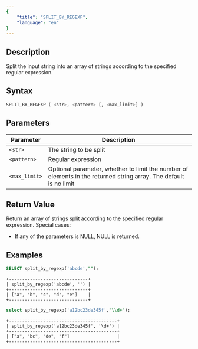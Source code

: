 ```yaml
---
{
    "title": "SPLIT_BY_REGEXP",
    "language": "en"
}
---
```


## Description

Split the input string into an array of strings according to the specified regular expression.

## Syntax

```sql
SPLIT_BY_REGEXP ( <str>, <pattern> [, <max_limit>] )
```

## Parameters

| Parameter      | Description                           |
|---------|------------------------------|
| `<str>` | The string to be split                     |
| `<pattern>` | Regular expression                        |
| `<max_limit>` | Optional parameter, whether to limit the number of elements in the returned string array. The default is no limit |

## Return Value

Return an array of strings split according to the specified regular expression. Special cases:

- If any of the parameters is NULL, NULL is returned.

## Examples

```sql
SELECT split_by_regexp('abcde',"");
```

```text
+------------------------------+
| split_by_regexp('abcde', '') |
+------------------------------+
| ["a", "b", "c", "d", "e"]    |
+------------------------------+
```

```sql
select split_by_regexp('a12bc23de345f',"\\d+");
```

```text
+-----------------------------------------+
| split_by_regexp('a12bc23de345f', '\d+') |
+-----------------------------------------+
| ["a", "bc", "de", "f"]                  |
+-----------------------------------------+
```
